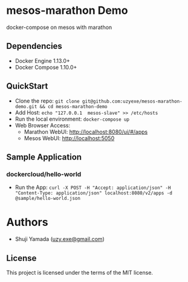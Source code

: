 # mesos-marathon Demo

docker-compose on mesos with marathon

## Dependencies

* Docker Engine 1.13.0+
* Docker Compose 1.10.0+

## QuickStart

* Clone the repo: `git clone git@github.com:uzyexe/mesos-marathon-demo.git && cd mesos-marathon-demo`
* Add Host: `echo "127.0.0.1  mesos-slave" >> /etc/hosts`
* Run the local environment: `docker-compose up`
* Web Browser Access:
  - Marathon WebUI: [http://localhost:8080/ui/#/apps](http://localhost:8080/ui/#/apps)
  - Mesos WebUI: [http://localhost:5050](http://localhost:5050)

## Sample Application

### dockercloud/hello-world

* Run the App: `curl -X POST -H "Accept: application/json" -H "Content-Type: application/json" localhost:8080/v2/apps -d @sample/hello-world.json`

# Authors

* Shuji Yamada (<uzy.exe@gmail.com>)

## License

This project is licensed under the terms of the MIT license.
